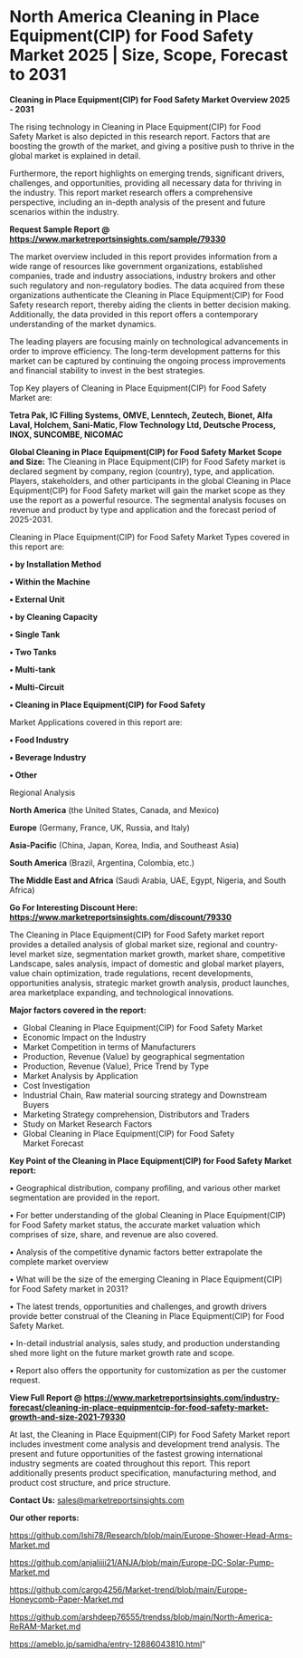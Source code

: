 # North America Cleaning in Place Equipment(CIP) for Food Safety Market 2025 | Size, Scope, Forecast to 2031

<Strong> Cleaning in Place Equipment(CIP) for Food Safety Market Overview 2025 - 2031</strong>

The rising technology in Cleaning in Place Equipment(CIP) for Food Safety Market is also depicted in this research report. Factors that are boosting the growth of the market, and giving a positive push to thrive in the global market is explained in detail.

Furthermore, the report highlights on emerging trends, significant drivers, challenges, and opportunities, providing all necessary data for thriving in the industry. This report market research offers a comprehensive perspective, including an in-depth analysis of the present and future scenarios within the industry.

<strong>Request Sample Report @ <a href=https://www.marketreportsinsights.com/sample/79330>https://www.marketreportsinsights.com/sample/79330</a></strong>

The market overview included in this report provides information from a wide range of resources like government organizations, established companies, trade and industry associations, industry brokers and other such regulatory and non-regulatory bodies. The data acquired from these organizations authenticate the Cleaning in Place Equipment(CIP) for Food Safety research report, thereby aiding the clients in better decision making. Additionally, the data provided in this report offers a contemporary understanding of the market dynamics.

The leading players are focusing mainly on technological advancements in order to improve efficiency. The long-term development patterns for this market can be captured by continuing the ongoing process improvements and financial stability to invest in the best strategies.

Top Key players of Cleaning in Place Equipment(CIP) for Food Safety Market are:

<strong>Tetra Pak, IC Filling Systems, OMVE, Lenntech, Zeutech, Bionet, Alfa Laval, Holchem, Sani-Matic, Flow Technology Ltd, Deutsche Process, INOX, SUNCOMBE, NICOMAC</strong>

<strong><b>Global Cleaning in Place Equipment(CIP) for Food Safety Market Scope and Size:</b></strong>
The Cleaning in Place Equipment(CIP) for Food Safety market is declared segment by company, region (country), type, and application. Players, stakeholders, and other participants in the global Cleaning in Place Equipment(CIP) for Food Safety market will gain the market scope as they use the report as a powerful resource. The segmental analysis focuses on revenue and product by type and application and the forecast period of 2025-2031.

Cleaning in Place Equipment(CIP) for Food Safety Market Types covered in this report are:

<strong>• by Installation Method

• Within the Machine

• External Unit

• by Cleaning Capacity

• Single Tank

• Two Tanks

• Multi-tank

• Multi-Circuit

• Cleaning in Place Equipment(CIP) for Food Safety</strong>

Market Applications covered in this report are:

<strong>• Food Industry

• Beverage Industry

• Other</strong> 

Regional Analysis

<strong>North America</strong> (the United States, Canada, and Mexico)

<strong>Europe</strong> (Germany, France, UK, Russia, and Italy)

<strong>Asia-Pacific</strong> (China, Japan, Korea, India, and Southeast Asia)

<strong>South America</strong> (Brazil, Argentina, Colombia, etc.)

<strong>The Middle East and Africa</strong> (Saudi Arabia, UAE, Egypt, Nigeria, and South Africa)

<strong>Go For Interesting Discount Here: <a href=https://www.marketreportsinsights.com/discount/79330>https://www.marketreportsinsights.com/discount/79330</a></strong>

The Cleaning in Place Equipment(CIP) for Food Safety market report provides a detailed analysis of global market size, regional and country-level market size, segmentation market growth, market share, competitive Landscape, sales analysis, impact of domestic and global market players, value chain optimization, trade regulations, recent developments, opportunities analysis, strategic market growth analysis, product launches, area marketplace expanding, and technological innovations.

<strong><b>Major factors covered in the report:</b></strong>
<ul>
  <li>Global Cleaning in Place Equipment(CIP) for Food Safety Market </li>
  <li>Economic Impact on the Industry</li>
  <li>Market Competition in terms of Manufacturers</li>
  <li>Production, Revenue (Value) by geographical segmentation</li>
  <li>Production, Revenue (Value), Price Trend by Type</li>
  <li>Market Analysis by Application</li>
  <li>Cost Investigation</li>
  <li>Industrial Chain, Raw material sourcing strategy and Downstream Buyers</li>
  <li>Marketing Strategy comprehension, Distributors and Traders</li>
  <li>Study on Market Research Factors</li>
  <li>Global Cleaning in Place Equipment(CIP) for Food Safety Market Forecast</li>
</ul>

<strong><b>Key Point of the Cleaning in Place Equipment(CIP) for Food Safety Market report:</b></strong>

• Geographical distribution, company profiling, and various other market segmentation are provided in the report.

• For better understanding of the global Cleaning in Place Equipment(CIP) for Food Safety market status, the accurate market valuation which comprises of size, share, and revenue are also covered.

• Analysis of the competitive dynamic factors better extrapolate the complete market overview

• What will be the size of the emerging Cleaning in Place Equipment(CIP) for Food Safety market in 2031?

• The latest trends, opportunities and challenges, and growth drivers provide better construal of the Cleaning in Place Equipment(CIP) for Food Safety Market.

• In-detail industrial analysis, sales study, and production understanding shed more light on the future market growth rate and scope.

• Report also offers the opportunity for customization as per the customer request.

<strong><b>View Full Report @ <a href=https://www.marketreportsinsights.com/industry-forecast/cleaning-in-place-equipmentcip-for-food-safety-market-growth-and-size-2021-79330>https://www.marketreportsinsights.com/industry-forecast/cleaning-in-place-equipmentcip-for-food-safety-market-growth-and-size-2021-79330</a></b></strong>


At last, the Cleaning in Place Equipment(CIP) for Food Safety Market report includes investment come analysis and development trend analysis. The present and future opportunities of the fastest growing international industry segments are coated throughout this report. This report additionally presents product specification, manufacturing method, and product cost structure, and price structure.

<strong>Contact Us:</strong>
sales@marketreportsinsights.com

<strong>Our other reports:</strong>

<a href=https://github.com/Ishi78/Research/blob/main/Europe-Shower-Head-Arms-Market.md>https://github.com/Ishi78/Research/blob/main/Europe-Shower-Head-Arms-Market.md</a>

<a href=https://github.com/anjaliiii21/ANJA/blob/main/Europe-DC-Solar-Pump-Market.md>https://github.com/anjaliiii21/ANJA/blob/main/Europe-DC-Solar-Pump-Market.md</a>

<a href=https://github.com/cargo4256/Market-trend/blob/main/Europe-Honeycomb-Paper-Market.md>https://github.com/cargo4256/Market-trend/blob/main/Europe-Honeycomb-Paper-Market.md</a>

<a href=https://github.com/arshdeep76555/trendss/blob/main/North-America-ReRAM-Market.md>https://github.com/arshdeep76555/trendss/blob/main/North-America-ReRAM-Market.md</a>

<a href=https://ameblo.jp/samidha/entry-12886043810.html>https://ameblo.jp/samidha/entry-12886043810.html</a>"
